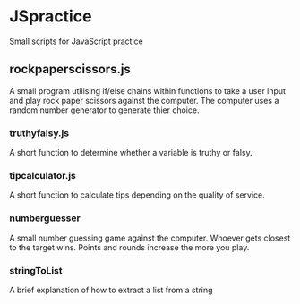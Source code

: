 # JSpractice
Small scripts for JavaScript practice

## rockpaperscissors.js
A small program utilising if/else chains within functions to take a user input and play rock paper scissors against the computer. The computer uses a random number generator to generate thier choice.

### truthyfalsy.js
A short function to determine whether a variable is truthy or falsy.

### tipcalculator.js
A short function to calculate tips depending on the quality of service.

### numberguesser
A small number guessing game against the computer. Whoever gets closest to the target wins. Points and rounds increase the more you play.

### stringToList
A brief explanation of how to extract a list from a string